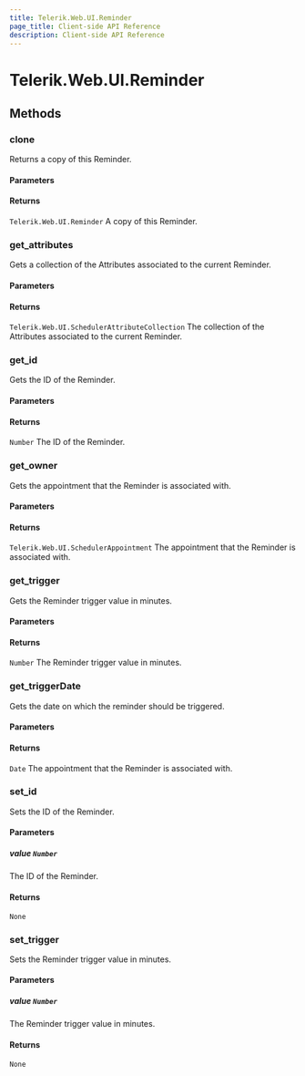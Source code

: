 ```yaml
---
title: Telerik.Web.UI.Reminder
page_title: Client-side API Reference
description: Client-side API Reference
---
```


# Telerik.Web.UI.Reminder  

## Methods

###  clone

Returns a copy of this Reminder.

#### Parameters

#### Returns

`Telerik.Web.UI.Reminder`  A copy of this Reminder. 

###  get_attributes

Gets a collection of the Attributes associated to the current Reminder.

#### Parameters

#### Returns

`Telerik.Web.UI.SchedulerAttributeCollection`  The collection of the Attributes associated to the current Reminder. 

###  get_id

Gets the ID of the Reminder.

#### Parameters

#### Returns

`Number`  The ID of the Reminder. 

###  get_owner

Gets the appointment that the Reminder is associated with.

#### Parameters

#### Returns

`Telerik.Web.UI.SchedulerAppointment`  The appointment that the Reminder is associated with. 

###  get_trigger

Gets the Reminder trigger value in minutes.

#### Parameters

#### Returns

`Number`  The Reminder trigger value in minutes. 

###  get_triggerDate

Gets the date on which the reminder should be triggered.

#### Parameters

#### Returns

`Date`  The appointment that the Reminder is associated with. 

###  set_id

Sets the ID of the Reminder.

#### Parameters

##### value `Number`

 The ID of the Reminder. 

#### Returns

`None` 

###  set_trigger

Sets the Reminder trigger value in minutes.

#### Parameters

##### value `Number`

 The Reminder trigger value in minutes. 

#### Returns

`None` 


